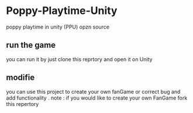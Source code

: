 # Poppy-Playtime-Unity
 poppy playtime in unity (PPU) opzn source

 ## run the game
 you can run it by just clone this reprtory and open it on Unity

## modifie
you can use this project to create your own fanGame or correct bug and add functionality .
note : if you would like to create your own FanGame fork this repertory
